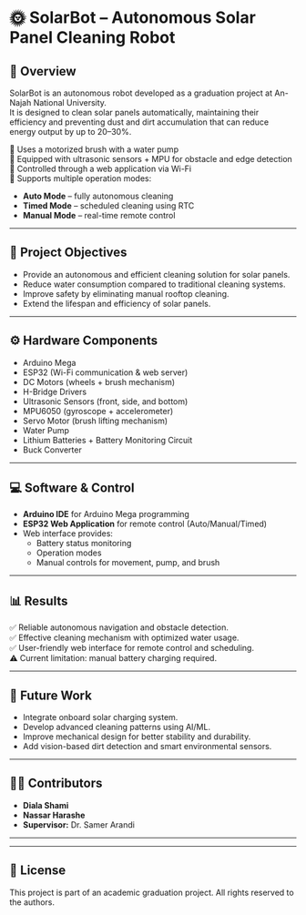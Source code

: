 # 🌞 SolarBot – Autonomous Solar Panel Cleaning Robot  

## 📌 Overview  
SolarBot is an autonomous robot developed as a graduation project at An-Najah National University.  
It is designed to clean solar panels automatically, maintaining their efficiency and preventing dust and dirt accumulation that can reduce energy output by up to 20–30%.  

🔹 Uses a motorized brush with a water pump  
🔹 Equipped with ultrasonic sensors + MPU for obstacle and edge detection  
🔹 Controlled through a web application via Wi-Fi  
🔹 Supports multiple operation modes:  
- **Auto Mode** – fully autonomous cleaning  
- **Timed Mode** – scheduled cleaning using RTC  
- **Manual Mode** – real-time remote control  

---

## 🎯 Project Objectives  
- Provide an autonomous and efficient cleaning solution for solar panels.  
- Reduce water consumption compared to traditional cleaning systems.  
- Improve safety by eliminating manual rooftop cleaning.  
- Extend the lifespan and efficiency of solar panels.  

---

## ⚙️ Hardware Components  
- Arduino Mega  
- ESP32 (Wi-Fi communication & web server)  
- DC Motors (wheels + brush mechanism)  
- H-Bridge Drivers  
- Ultrasonic Sensors (front, side, and bottom)  
- MPU6050 (gyroscope + accelerometer)  
- Servo Motor (brush lifting mechanism)  
- Water Pump  
- Lithium Batteries + Battery Monitoring Circuit  
- Buck Converter  

---

## 💻 Software & Control  
- **Arduino IDE** for Arduino Mega programming  
- **ESP32 Web Application** for remote control (Auto/Manual/Timed)  
- Web interface provides:  
  - Battery status monitoring  
  - Operation modes  
  - Manual controls for movement, pump, and brush  

---

## 📊 Results  
✅ Reliable autonomous navigation and obstacle detection.  
✅ Effective cleaning mechanism with optimized water usage.  
✅ User-friendly web interface for remote control and scheduling.  
⚠️ Current limitation: manual battery charging required.  

---

## 🚀 Future Work  
- Integrate onboard solar charging system.  
- Develop advanced cleaning patterns using AI/ML.  
- Improve mechanical design for better stability and durability.  
- Add vision-based dirt detection and smart environmental sensors.  

---

## 👨‍💻 Contributors  
- **Diala Shami** 
- **Nassar Harashe** 
- **Supervisor:** Dr. Samer Arandi  

---


---

## 📄 License  
This project is part of an academic graduation project. All rights reserved to the authors.  
